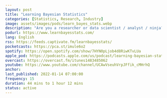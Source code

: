 ```yaml
---
layout: post
title: "Learning Bayesian Statistics"
categories: [Statistics, Research, Industry]
image: assets/images/pods/learn_bayes_stats.webp
description: "Are you a researcher or data scientist / analyst / ninja? Do you want to learn Bayesian inference, stay up to date or simply want to understand what Bayesian inference is?<br><br>Then this podcast is for you! You'll hear from researchers and practitioners of all fields about how they use Bayesian statistics, and how in turn YOU can apply these methods in your modeling workflow.<br><br>When I started learning Bayesian methods, I really wished there were a podcast out there that could introduce me to the methods, the projects and the people who make all that possible.<br><br>So I created \"Learning Bayesian Statistics\", where you'll get to hear how Bayesian statistics are used to detect black matter in outer space, forecast elections or understand how diseases spread and can ultimately be stopped.<br><br>But this show is not only about successes -- it's also about failures, because that's how we learn best. So you'll often hear the guests talking about what didn't work in their projects, why, and how they overcame these challenges. Because, in the end, we're all lifelong learners!<br><br>So, whether you want to learn Bayesian statistics or hear about the latest libraries, books and applications, this podcast is for you -- just subscribe! You can also support the show and <a href=\"https://www.patreon.com/learnbayesstats\">unlock exclusive Bayesian swag on Patreon</a>!"
podurl: https://www.learnbayesstats.com/
lang: English
rss: https://feeds.captivate.fm/learnbayesstats/
pocketcasts: https://pca.st/imule6o2
spotify: https://open.spotify.com/show/7HYN0pLjob4d8RiwKTvLUa
apple_pod: https://podcasts.apple.com/us/podcast/learning-bayesian-statistics/id1483485062
overcast: https://overcast.fm/itunes1483485062
youtube: https://www.youtube.com/channel/UCAwVseuhVrpJFfik_cMHrhQ
anchor:
last_published: 2022-01-14 07:00:00
frequency: 15
duration: 44 mins to 1 hour 12 mins
status: active
---
```

